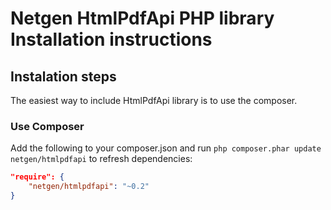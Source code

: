 Netgen HtmlPdfApi PHP library Installation instructions
==================================================

Instalation steps
-----------------

The easiest way to include HtmlPdfApi library is to use the composer.

### Use Composer

Add the following to your composer.json and run `php composer.phar update netgen/htmlpdfapi` to refresh dependencies:

```json
"require": {
    "netgen/htmlpdfapi": "~0.2"
}
```